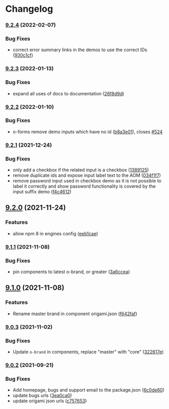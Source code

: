 # Changelog

### [9.2.4](https://www.github.com/Financial-Times/origami/compare/o-forms-v9.2.3...o-forms-v9.2.4) (2022-02-07)


### Bug Fixes

* correct error summary links in the demos to use the correct IDs ([930c1cf](https://www.github.com/Financial-Times/origami/commit/930c1cff88589a1a4e7baef00f53ae54fd7e7d7d))

### [9.2.3](https://www.github.com/Financial-Times/origami/compare/o-forms-v9.2.2...o-forms-v9.2.3) (2022-01-13)


### Bug Fixes

* expand all uses of docs to documentation ([26f8d9d](https://www.github.com/Financial-Times/origami/commit/26f8d9d8cbbe3e78902d8c3951b37e08150a77bd))

### [9.2.2](https://www.github.com/Financial-Times/origami/compare/o-forms-v9.2.1...o-forms-v9.2.2) (2022-01-10)


### Bug Fixes

* o-forms remove demo inputs which have no id ([b8a3e01](https://www.github.com/Financial-Times/origami/commit/b8a3e010d944af507ad91d0f1cae6950190a7ddf)), closes [#524](https://www.github.com/Financial-Times/origami/issues/524)

### [9.2.1](https://www.github.com/Financial-Times/origami/compare/o-forms-v9.2.0...o-forms-v9.2.1) (2021-12-24)


### Bug Fixes

* only add a checkbox if the related input is a checkbox ([1389125](https://www.github.com/Financial-Times/origami/commit/1389125c52bfd9aba201da3873e559825e80ad95))
* remove duplicate ids and expose input label text to the AOM ([034f1f7](https://www.github.com/Financial-Times/origami/commit/034f1f755ad6ea7f6ff2adc7df397c0bde050e40))
* remove password input used in checkbox demo as it is not possible to label it correctly and show password functionality is covered by the input suffix demo ([f4c4612](https://www.github.com/Financial-Times/origami/commit/f4c46126ec51da6d401a5c7465afe14eb65500fb))

## [9.2.0](https://www.github.com/Financial-Times/origami/compare/o-forms-v9.1.1...o-forms-v9.2.0) (2021-11-24)


### Features

* allow npm 8 in engines config ([eeb1cae](https://www.github.com/Financial-Times/origami/commit/eeb1cae6e7f0379e647f2b41240b1f294997d528))

### [9.1.1](https://www.github.com/Financial-Times/origami/compare/o-forms-v9.1.0...o-forms-v9.1.1) (2021-11-08)


### Bug Fixes

* pin components to latest o-brand, or greater ([3a6ccea](https://www.github.com/Financial-Times/origami/commit/3a6ccea1e838e4a2003322ca1f855d0b87b26b60))

## [9.1.0](https://www.github.com/Financial-Times/origami/compare/o-forms-v9.0.3...o-forms-v9.1.0) (2021-11-08)


### Features

* Rename master brand in component origami.json ([f642faf](https://www.github.com/Financial-Times/origami/commit/f642faf0574d84ea8185b56e6090c8015def27e6))

### [9.0.3](https://www.github.com/Financial-Times/origami/compare/o-forms-v9.0.2...o-forms-v9.0.3) (2021-11-02)


### Bug Fixes

* Update `o-brand` in components, replace "master" with "core" ([322617e](https://www.github.com/Financial-Times/origami/commit/322617ea80f30a6825d9c36872e05574b871ea82))

### [9.0.2](https://www.github.com/Financial-Times/origami/compare/o-forms-v9.0.1...o-forms-v9.0.2) (2021-09-21)


### Bug Fixes

* Add homepage, bugs and support email to the package.json ([6c0de60](https://www.github.com/Financial-Times/origami/commit/6c0de60ebd6e64c4dd16d000fcc6b79412ce30f4))
* update bugs urls ([3ea0ca0](https://www.github.com/Financial-Times/origami/commit/3ea0ca03bcb6e55142a77387ad0fff5ddf056d44))
* update origami json urls ([c757653](https://www.github.com/Financial-Times/origami/commit/c7576532b5a14f0462d5346dfb63238be025602e))
